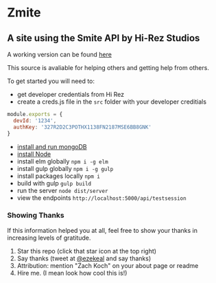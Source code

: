 # Zmite

## A site using the Smite API by Hi-Rez Studios

A working version can be found [here](www.ezekeal.com)

This source is avaliable for helping others and getting help from others.

To get started you will need to:

* get developer credentials from Hi Rez
* create a creds.js file in the `src` folder with your developer creditials
```js
module.exports = {
  devId: '1234',
  authKey: '327R2D2C3POTHX1138FN2187MSE6BB8GNK'
}
```

* [install and run mongoDB](https://docs.mongodb.org/manual/installation/)
* [install Node](https://nodejs.org/en/)
* install elm globally `npm i -g elm`
* install gulp globally `npm i -g gulp`
* install packages locally `npm i`
* build with gulp `gulp build`
* run the server `node dist/server`
* view the endpoints `http://localhost:5000/api/testsession`

### Showing Thanks
If this information helped you at all, feel free to show your thanks in increasing levels of gratitude.

1. Star this repo (click that star icon at the top right)
2. Say thanks (tweet at [@ezekeal](http://twitter.com/ezekeal) and say thanks)
3. Attribution: mention "Zach Koch" on your about page or readme
4. Hire me. (I mean look how cool this is!)
